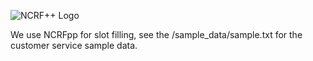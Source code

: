 ![NCRF++ Logo](https://github.com/jiesutd/NCRFpp/blob/master/readme/logo.png)

We use NCRFpp for slot filling, see the /sample_data/sample.txt for the customer service sample data.
